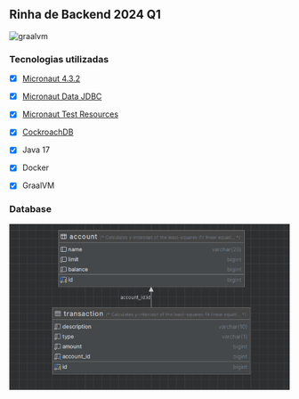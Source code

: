 ## Rinha de Backend 2024 Q1

![graalvm](https://github.com/fbourguignon/rinha-backend-2024-q1-java-micronaut/actions/workflows/.github/workflows/graalvm.yml/badge.svg)


### Tecnologias utilizadas
- [x] [Micronaut 4.3.2](https://micronaut.io/)
- [x] [Micronaut Data JDBC](https://micronaut-projects.github.io/micronaut-data/latest/guide/#pessimisticLocking)
- [x] [Micronaut Test Resources](https://micronaut-projects.github.io/micronaut-test-resources/latest/guide/)
- [x] [CockroachDB](https://www.cockroachlabs.com/docs/cockroachcloud/quickstart)
- [x] Java 17
- [x] Docker
- [x] GraalVM


### Database
![picture](images/database-model.png)


